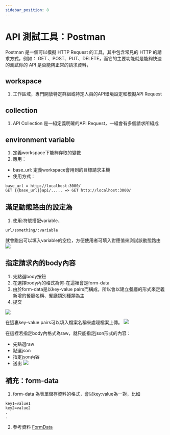 ```yaml
---
sidebar_position: 8
---
```



# API 測試工具：Postman
Postman 是一個可以模擬 HTTP Request 的工具，其中包含常見的 HTTP 的請求方式，例如： GET 、POST、PUT、DELETE，而它的主要功能就是能夠快速的測試你的 API 是否能夠正常的請求資料，

## workspace 
1. 工作區域，專門開放特定群組或特定人員的API環境設定和模擬API Request

## collection 
1. API Collection 是一組定義明確的API Request，一組會有多個請求所組成

## environment variable
1. 定義workspace下能夠存取的變數
2. 應用：
  - base_url: 定義workspace會用到的目標請求主機
  - 使用方式：
  ```
  base_url = http://localhost:3000/
  GET {{base_url}}api/..... => GET http://localhost:3000/
  ```

## 滿足動態路由的設定為
1. 使用:符號搭配variable，
```
url/something/:variable
```
就會跑出可以填入variable的空位，方便使用者可填入對應值來測試該動態路由
![](https://res.cloudinary.com/dqfxgtyoi/image/upload/v1645032884/twitter/course/paramsExample_dx6td1.png)


## 指定請求內的body內容
1. 先點選body按鈕
2. 在選擇body內的格式為何-在這裡會是form-data
3. 由於form-data是以key-value pairs而構成，所以會以建立餐廳的形式來定義新增的餐廳名稱、餐廳類別種類為主
4. 提交

![](https://res.cloudinary.com/dqfxgtyoi/image/upload/v1645036966/twitter/course/postPostmanExample1_cwcjmz.png)

在這裏key-value pairs可以填入檔案名稱來處理檔案上傳。
![](https://res.cloudinary.com/dqfxgtyoi/image/upload/v1645036966/twitter/course/postPostmanExample2_aajqco.png)

在這裡若指定body內格式為raw，就只能指定json形式的內容：
  - 先點選raw
  - 點選json
  - 指定json內容
  - 送出
![](https://res.cloudinary.com/dqfxgtyoi/image/upload/v1645037651/twitter/course/postPostmanExample3_cdh0ko.png)
## 補充：form-data
1. form-data 為表單儲存資料的格式，會以key:value為一對，比如
```
key1=value1
key2=value2
.
.
```
2. 參考資料
[FormData](https://developer.mozilla.org/zh-TW/docs/Web/API/FormData)